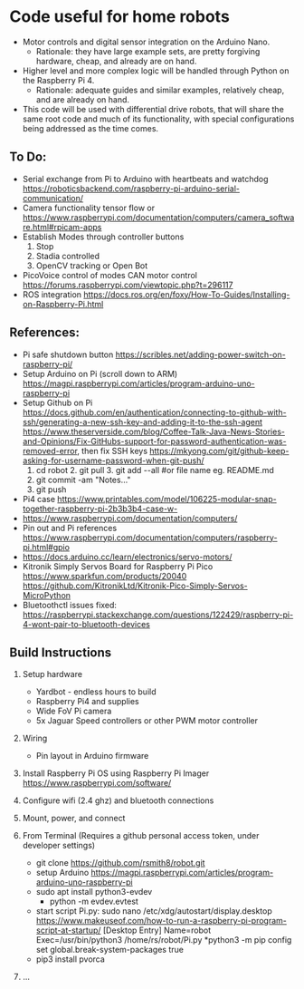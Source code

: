 # Code useful for home robots
* Motor controls and digital sensor integration on the Arduino Nano.
    * Rationale: they have large example sets, are pretty forgiving hardware, cheap, and already are on hand.
* Higher level and more complex logic will be handled through Python on the Raspberry Pi 4.
    * Rationale: adequate guides and similar examples, relatively cheap, and are already on hand.
* This code will be used with differential drive robots, that will share the same root code and much of its functionality, with special configurations being addressed as the time comes.

## To Do:
 * Serial exchange from Pi to Arduino with heartbeats and watchdog  https://roboticsbackend.com/raspberry-pi-arduino-serial-communication/
 * Camera functionality tensor flow or https://www.raspberrypi.com/documentation/computers/camera_software.html#rpicam-apps
 * Establish Modes through controller buttons
    1. Stop
    2. Stadia controlled
    3. OpenCV tracking or Open Bot
 * PicoVoice control of modes
CAN motor control https://forums.raspberrypi.com/viewtopic.php?t=296117
 * ROS integration https://docs.ros.org/en/foxy/How-To-Guides/Installing-on-Raspberry-Pi.html

## References: 
   * Pi safe shutdown button https://scribles.net/adding-power-switch-on-raspberry-pi/
   * Setup Arduino on Pi (scroll down to ARM) https://magpi.raspberrypi.com/articles/program-arduino-uno-raspberry-pi
   * Setup Github on Pi https://docs.github.com/en/authentication/connecting-to-github-with-ssh/generating-a-new-ssh-key-and-adding-it-to-the-ssh-agent https://www.theserverside.com/blog/Coffee-Talk-Java-News-Stories-and-Opinions/Fix-GitHubs-support-for-password-authentication-was-removed-error, then fix SSH keys https://mkyong.com/git/github-keep-asking-for-username-password-when-git-push/
     	1. cd robot
	2. git pull
	3. git add --all #or file name eg. README.md
     	4. git commit -am "Notes..."
     	5. git push
   * Pi4 case https://www.printables.com/model/106225-modular-snap-together-raspberry-pi-2b3b3b4-case-w-
   * https://www.raspberrypi.com/documentation/computers/
   * Pin out and Pi references https://www.raspberrypi.com/documentation/computers/raspberry-pi.html#gpio
   * https://docs.arduino.cc/learn/electronics/servo-motors/
   * Kitronik Simply Servos Board for Raspberry Pi Pico https://www.sparkfun.com/products/20040
        https://github.com/KitronikLtd/Kitronik-Pico-Simply-Servos-MicroPython
   * Bluetoothctl issues fixed: https://raspberrypi.stackexchange.com/questions/122429/raspberry-pi-4-wont-pair-to-bluetooth-devices

## Build Instructions
 1. Setup hardware
    * Yardbot - endless hours to build
    * Raspberry Pi4 and supplies
    * Wide FoV Pi camera
    * 5x Jaguar Speed controllers or other PWM motor controller
 2. Wiring
    * Pin layout in Arduino firmware
 3. Install Raspberry Pi OS using Raspberry Pi Imager https://www.raspberrypi.com/software/
 4. Configure wifi (2.4 ghz) and bluetooth connections
 5. Mount, power, and connect
 6. From Terminal (Requires a github personal access token, under developer settings)
    * git clone https://github.com/rsmith8/robot.git
    * setup Arduino https://magpi.raspberrypi.com/articles/program-arduino-uno-raspberry-pi
    * sudo apt install python3-evdev
       * python -m evdev.evtest
    * start script Pi.py: sudo nano /etc/xdg/autostart/display.desktop https://www.makeuseof.com/how-to-run-a-raspberry-pi-program-script-at-startup/
        [Desktop Entry]
        Name=robot
        Exec=/usr/bin/python3 /home/rs/robot/Pi.py
    *python3 -m pip config set global.break-system-packages true
    * pip3 install pvorca

  7. ...
